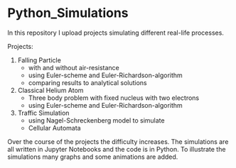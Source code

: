 # Python_Simulations

In this repository I upload projects simulating different real-life processes.

Projects: 

  1. Falling Particle 
        - with and without air-resistance 
        - using Euler-scheme and Euler-Richardson-algorithm 
        - comparing results to analytical solutions
  2. Classical Helium Atom 
        -  Three body problem with fixed nucleus with two electrons
        -  using Euler-scheme and Euler-Richardson-algorithm
  3. Traffic Simulation
        - using Nagel-Schreckenberg model to simulate 
        - Cellular Automata 

Over the course of the projects  the difficulty increases.
The simulations are all written in Jupyter Notebooks and the code is in Python.
To illustrate the simulations many graphs and some animations are added.

